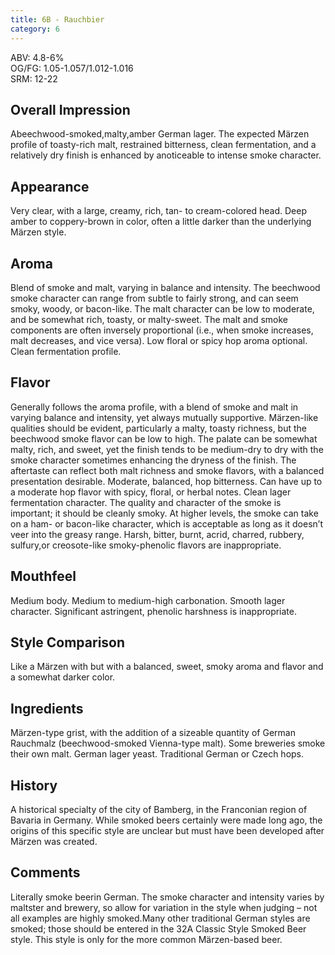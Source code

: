 ```yaml
---
title: 6B - Rauchbier
category: 6
---
```


ABV: 4.8-6%  
OG/FG: 1.05-1.057/1.012-1.016  
SRM: 12-22  

## Overall Impression
Abeechwood-smoked,malty,amber German lager. The expected Märzen profile of toasty-rich malt, restrained bitterness, clean fermentation, and a relatively dry finish is enhanced by anoticeable to intense smoke character.

## Appearance
Very clear, with a large, creamy, rich, tan- to cream-colored head. Deep amber to coppery-brown in color, often a little darker than the underlying Märzen style.

## Aroma
Blend of smoke and malt, varying in balance and intensity. The beechwood smoke character can range from subtle to fairly strong, and can seem smoky, woody, or bacon-like. The malt character can be low to moderate, and be somewhat rich, toasty, or malty-sweet. The malt and smoke components are often inversely proportional (i.e., when smoke increases, malt decreases, and vice versa). Low floral or spicy hop aroma optional. Clean fermentation profile.

## Flavor
Generally follows the aroma profile, with a blend of smoke and malt in varying balance and intensity, yet always mutually supportive. Märzen-like qualities should be evident, particularly a malty, toasty richness, but the beechwood smoke flavor can be low to high. The palate can be somewhat malty, rich, and sweet, yet the finish tends to be medium-dry to dry with the smoke character sometimes enhancing the dryness of the finish. The aftertaste can reflect both malt richness and smoke flavors, with a balanced presentation desirable. Moderate, balanced, hop bitterness. Can have up to a moderate hop flavor with spicy, floral, or herbal notes. Clean lager fermentation character. The quality and character of the smoke is important; it should be cleanly smoky. At higher levels, the smoke can take on a ham- or bacon-like character, which is acceptable as long as it doesn’t veer into the greasy range. Harsh, bitter, burnt, acrid, charred, rubbery, sulfury,or creosote-like smoky-phenolic flavors are inappropriate.

## Mouthfeel
Medium body. Medium to medium-high carbonation. Smooth lager character. Significant astringent, phenolic harshness is inappropriate.

## Style Comparison
Like a Märzen with but with a balanced, sweet, smoky aroma and flavor and a somewhat darker color.

## Ingredients
Märzen-type grist, with the addition of a sizeable quantity of German Rauchmalz (beechwood-smoked Vienna-type malt). Some breweries smoke their own malt. German lager yeast. Traditional German or Czech hops.

## History
A historical specialty of the city of Bamberg, in the Franconian region of Bavaria in Germany. While smoked beers certainly were made long ago, the origins of this specific style are unclear but must have been developed after Märzen was created.

## Comments
Literally smoke beerin German. The smoke character and intensity varies by maltster and brewery, so allow for variation in the style when judging – not all examples are highly smoked.Many other traditional German styles are smoked; those should be entered in the 32A Classic Style Smoked Beer style. This style is only for the more common Märzen-based beer.
